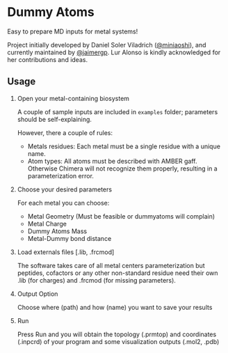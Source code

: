 Dummy Atoms
===========

Easy to prepare MD inputs for metal systems!

Project initially developed by Daniel Soler Viladrich ([@miniaoshi](https://github.com/miniaoshi/)), and currently maintained by [@jaimergp](https://github.com/jaimergp/). Lur Alonso is kindly acknowledged for her contributions and ideas.


Usage
-----

1. Open your metal-containing biosystem

	A couple of sample inputs are included in `examples` folder; parameters should be self-explaining.

    However, there a couple of rules:

    * Metals residues: Each metal must be a single residue with a unique name.
    * Atom types: All atoms must be described with AMBER gaff. Otherwise Chimera will not recognize them properly, resulting in a parameterization error.


2. Choose your desired parameters

	For each metal you can choose:

	- Metal Geometry (Must be feasible or dummyatoms will complain)
	- Metal Charge
	- Dummy Atoms Mass
	- Metal-Dummy bond distance

3. Load externals files [.lib, .frcmod]

	The software takes care	of all metal centers parameterization but peptides, cofactors or any other non-standard residue need their own .lib (for charges) and .frcmod (for missing parameters).

4. Output Option

	Choose where (path) and how (name) you want to save your results

5. Run

	Press Run and you will obtain the topology (.prmtop) and coordinates (.inpcrd)
	of your program and some visualization outputs (.mol2, .pdb)

